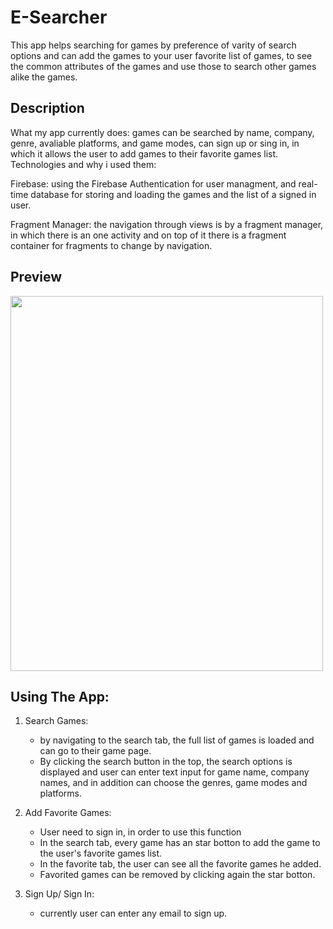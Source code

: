 # E-Searcher

This app helps searching for games by preference of varity of search options and can add the games to your user favorite list of games,
to see the common attributes of the games and use those to search other games alike the games.

## Description

What my app currently does: games can be searched by name, company, genre, avaliable platforms, and game modes,
can sign up or sing in, in which it allows the user to add games to their favorite games list.
Technologies and why i used them:

Firebase: using the Firebase Authentication for user managment, and real-time database for storing and loading the games and the list of a signed in user.

Fragment Manager: the navigation through views is by a fragment manager, in which there is an one activity and on top of it there is a fragment container for fragments to change by navigation.

## Preview

<img src="Preview.gif" width="500" height="600"/>

## Using The App:

1. Search Games:
   - by navigating to the search tab, the full list of games is loaded and can go to their game page.
   - By clicking the search button in the top, the search options is displayed and user can enter text input for game name, company names, and in addition can choose the genres, game modes and platforms.

2. Add Favorite Games:
   - User need to sign in, in order to use this function
   - In the search tab, every game has an star botton to add the game to the user's favorite games list.
   - In the favorite tab, the user can see all the favorite games he added.
   - Favorited games can be removed by clicking again the star botton.

3. Sign Up/ Sign In:
   - currently user can enter any email to sign up.


